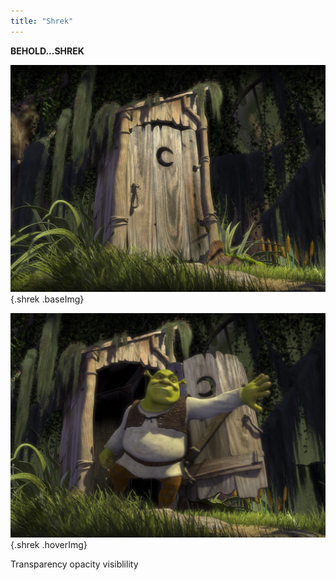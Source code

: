 ```yaml
---
title: "Shrek"
---
```


**BEHOLD...SHREK**

![](shrek_closed.png)
{.shrek .baseImg}

![](shrek_open.png)
{.shrek .hoverImg}

Transparency
opacity
visiblility